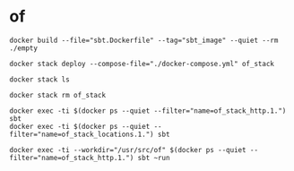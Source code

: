 # of

    docker build --file="sbt.Dockerfile" --tag="sbt_image" --quiet --rm ./empty

    docker stack deploy --compose-file="./docker-compose.yml" of_stack

    docker stack ls

    docker stack rm of_stack

    docker exec -ti $(docker ps --quiet --filter="name=of_stack_http.1.") sbt
    docker exec -ti $(docker ps --quiet --filter="name=of_stack_locations.1.") sbt

    docker exec -ti --workdir="/usr/src/of" $(docker ps --quiet --filter="name=of_stack_http.1.") sbt ~run


